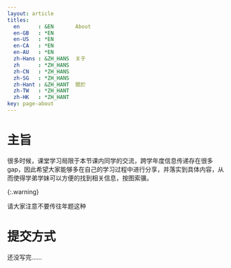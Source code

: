 ```yaml
---
layout: article
titles:
  en      : &EN       About
  en-GB   : *EN
  en-US   : *EN
  en-CA   : *EN
  en-AU   : *EN
  zh-Hans : &ZH_HANS  关于
  zh      : *ZH_HANS
  zh-CN   : *ZH_HANS
  zh-SG   : *ZH_HANS
  zh-Hant : &ZH_HANT  關於
  zh-TW   : *ZH_HANT
  zh-HK   : *ZH_HANT
key: page-about
---
```


# 主旨

很多时候，课堂学习局限于本节课内同学的交流，跨学年度信息传递存在很多gap，因此希望大家能够多在自己的学习过程中进行分享，并落实到具体内容，从而使得学弟学妹可以方便的找到相关信息，按图索骥。

{:.warning}

请大家注意不要传往年题这种

# 提交方式

还没写完……
